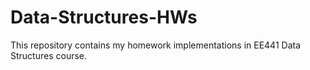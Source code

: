 # Data-Structures-HWs
This repository contains my homework implementations in EE441 Data Structures course. 

